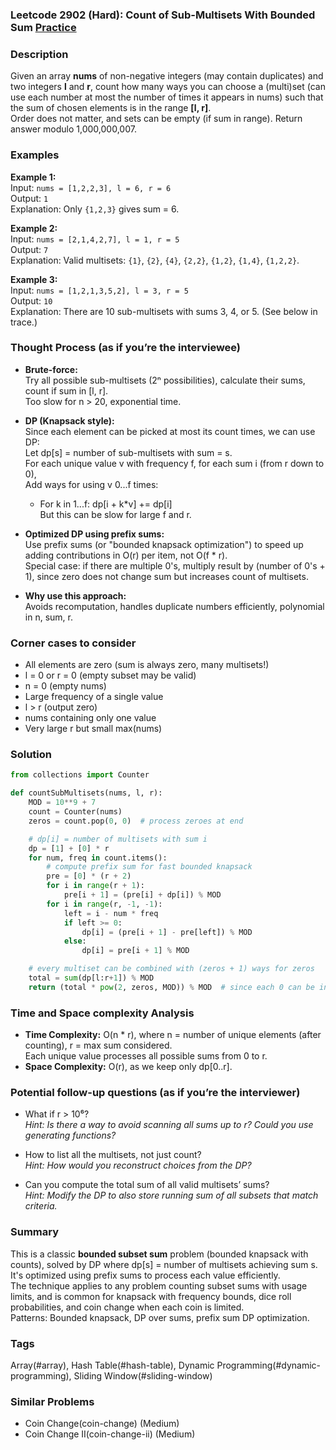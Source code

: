 ### Leetcode 2902 (Hard): Count of Sub-Multisets With Bounded Sum [Practice](https://leetcode.com/problems/count-of-sub-multisets-with-bounded-sum)

### Description  
Given an array **nums** of non-negative integers (may contain duplicates) and two integers **l** and **r**, count how many ways you can choose a (multi)set (can use each number at most the number of times it appears in nums) such that the sum of chosen elements is in the range **[l, r]**.  
Order does not matter, and sets can be empty (if sum in range). Return answer modulo 1,000,000,007.

### Examples  

**Example 1:**  
Input: `nums = [1,2,2,3], l = 6, r = 6`  
Output: `1`  
Explanation: Only `{1,2,3}` gives sum = 6.

**Example 2:**  
Input: `nums = [2,1,4,2,7], l = 1, r = 5`  
Output: `7`  
Explanation: Valid multisets: `{1}`, `{2}`, `{4}`, `{2,2}`, `{1,2}`, `{1,4}`, `{1,2,2}`.

**Example 3:**  
Input: `nums = [1,2,1,3,5,2], l = 3, r = 5`  
Output: `10`  
Explanation: There are 10 sub-multisets with sums 3, 4, or 5. (See below in trace.)

### Thought Process (as if you’re the interviewee)  

- **Brute-force:**  
  Try all possible sub-multisets (2ⁿ possibilities), calculate their sums, count if sum in [l, r].  
  Too slow for n > 20, exponential time.

- **DP (Knapsack style):**  
  Since each element can be picked at most its count times, we can use DP:  
  Let dp[s] = number of sub-multisets with sum = s.  
  For each unique value v with frequency f, for each sum i (from r down to 0),  
  Add ways for using v 0...f times:
  - For k in 1...f: dp[i + k\*v] += dp[i]  
  But this can be slow for large f and r.

- **Optimized DP using prefix sums:**  
  Use prefix sums (or "bounded knapsack optimization") to speed up adding contributions in O(r) per item, not O(f \* r).  
  Special case: if there are multiple 0's, multiply result by (number of 0's + 1), since zero does not change sum but increases count of multisets.

- **Why use this approach:**  
  Avoids recomputation, handles duplicate numbers efficiently, polynomial in n, sum, r.

### Corner cases to consider  
- All elements are zero (sum is always zero, many multisets!)
- l = 0 or r = 0 (empty subset may be valid)
- n = 0 (empty nums)
- Large frequency of a single value
- l > r (output zero)
- nums containing only one value
- Very large r but small max(nums)

### Solution

```python
from collections import Counter

def countSubMultisets(nums, l, r):
    MOD = 10**9 + 7
    count = Counter(nums)
    zeros = count.pop(0, 0)  # process zeroes at end

    # dp[i] = number of multisets with sum i
    dp = [1] + [0] * r
    for num, freq in count.items():
        # compute prefix sum for fast bounded knapsack
        pre = [0] * (r + 2)
        for i in range(r + 1):
            pre[i + 1] = (pre[i] + dp[i]) % MOD
        for i in range(r, -1, -1):
            left = i - num * freq
            if left >= 0:
                dp[i] = (pre[i + 1] - pre[left]) % MOD
            else:
                dp[i] = pre[i + 1] % MOD

    # every multiset can be combined with (zeros + 1) ways for zeros    
    total = sum(dp[l:r+1]) % MOD
    return (total * pow(2, zeros, MOD)) % MOD  # since each 0 can be included or not

```

### Time and Space complexity Analysis  

- **Time Complexity:** O(n \* r), where n = number of unique elements (after counting), r = max sum considered.  
  Each unique value processes all possible sums from 0 to r.
- **Space Complexity:** O(r), as we keep only dp[0..r].

### Potential follow-up questions (as if you’re the interviewer)  

- What if r > 10⁶?  
  *Hint: Is there a way to avoid scanning all sums up to r? Could you use generating functions?*

- How to list all the multisets, not just count?  
  *Hint: How would you reconstruct choices from the DP?*

- Can you compute the total sum of all valid multisets’ sums?  
  *Hint: Modify the DP to also store running sum of all subsets that match criteria.*

### Summary

This is a classic **bounded subset sum** problem (bounded knapsack with counts), solved by DP where dp[s] = number of multisets achieving sum s. It's optimized using prefix sums to process each value efficiently.  
The technique applies to any problem counting subset sums with usage limits, and is common for knapsack with frequency bounds, dice roll probabilities, and coin change when each coin is limited.  
Patterns: Bounded knapsack, DP over sums, prefix sum DP optimization.

### Tags
Array(#array), Hash Table(#hash-table), Dynamic Programming(#dynamic-programming), Sliding Window(#sliding-window)

### Similar Problems
- Coin Change(coin-change) (Medium)
- Coin Change II(coin-change-ii) (Medium)